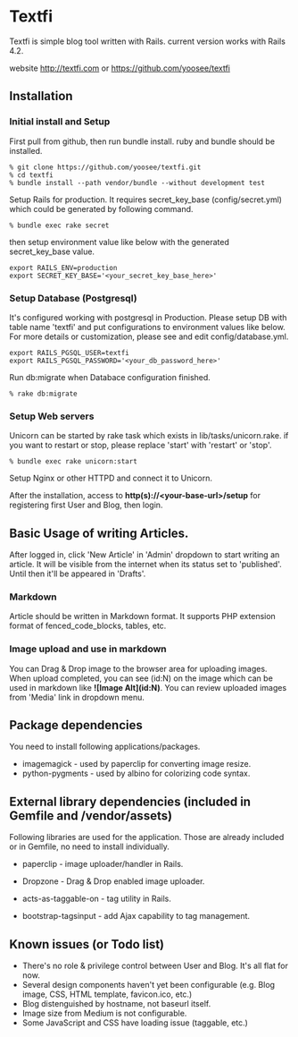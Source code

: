 # Textfi

Textfi is simple blog tool written with Rails. current version works with Rails 4.2.

website http://textfi.com or https://github.com/yoosee/textfi

## Installation

### Initial install and Setup

First pull from github, then run bundle install. ruby and bundle should be installed.

~~~
% git clone https://github.com/yoosee/textfi.git
% cd textfi
% bundle install --path vendor/bundle --without development test
~~~

Setup Rails for production. It requires secret_key_base (config/secret.yml) which could be generated by following command.

~~~
% bundle exec rake secret
~~~

then setup environment value like below with the generated secret_key_base value.

~~~
export RAILS_ENV=production
export SECRET_KEY_BASE='<your_secret_key_base_here>'
~~~

### Setup Database (Postgresql)

It's configured working with postgresql in Production. Please setup DB with table name 'textfi' and put configurations to environment values like below. For more details or customization, please see and edit config/database.yml.

~~~
export RAILS_PGSQL_USER=textfi
export RAILS_PGSQL_PASSWORD='<your_db_password_here>'
~~~

Run db:migrate when Databace configuration finished.

~~~
% rake db:migrate
~~~

### Setup Web servers

Unicorn can be started by rake task which exists in lib/tasks/unicorn.rake. 
if you want to restart or stop, please replace 'start' with 'restart' or 'stop'. 

~~~
% bundle exec rake unicorn:start
~~~

Setup Nginx or other HTTPD and connect it to Unicorn.

After the installation, access to **http(s)://\<your-base-url\>/setup** for registering first User and Blog, then login.

## Basic Usage of writing Articles.

After logged in, click 'New Article' in 'Admin' dropdown to start writing an article. It will be visible from the internet when its status set to 'published'. Until then it'll be appeared in 'Drafts'.

### Markdown

Article should be written in Markdown format. It supports PHP extension format of fenced_code_blocks, tables, etc.

### Image upload and use in markdown

You can Drag & Drop image to the browser area for uploading images. When upload completed, you can see (id:N) on the image which can be used in markdown like **\!\[Image Alt\]\(id:N\)**. You can review uploaded images from 'Media' link in dropdown menu.

## Package dependencies

You need to install following applications/packages.

* imagemagick - used by paperclip for converting image resize.
* python-pygments - used by albino for colorizing code syntax.


## External library dependencies (included in Gemfile and /vendor/assets)

Following libraries are used for the application. Those are already included or in Gemfile, no need to install individually.

* paperclip - image uploader/handler in Rails.
* Dropzone - Drag & Drop enabled image uploader.

* acts-as-taggable-on - tag utility in Rails.
* bootstrap-tagsinput - add Ajax capability to tag management.

## Known issues (or Todo list)

* There's no role & privilege control between User and Blog. It's all flat for now.
* Several design components haven't yet been configurable (e.g. Blog image, CSS, HTML template, favicon.ico, etc.)
* Blog distenguished by hostname, not baseurl itself.
* Image size from Medium is not configurable.
* Some JavaScript and CSS have loading issue (taggable, etc.)

